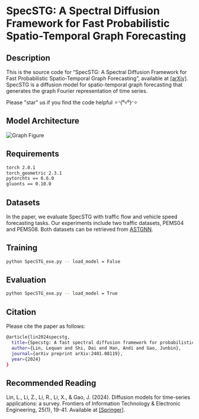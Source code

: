 # SpecSTG: A Spectral Diffusion Framework for Fast Probabilistic Spatio-Temporal Graph Forecasting

## Description
This is the source code for “SpecSTG: A Spectral Diffusion Framework for Fast Probabilistic Spatio-Temporal Graph Forecasting”, available at [[arXiv]](https://arxiv.org/abs/2401.08119). SpecSTG is a diffusion model for spatio-temporal graph forecasting that generates the graph Fourier representation of time series.

Please "star" us if you find the code helpful ✧◝(⁰▿⁰)◜✧

## Model Architecture
![Graph Figure](https://github.com/user-attachments/assets/a61b9cd4-aed8-408d-9c42-0b51fd10c4e4)

## Requirements
```bash 
torch 2.0.1
torch_geometric 2.3.1
pytorchts == 0.6.0
gluonts == 0.10.0
```

## Datasets
In the paper, we evaluate SpecSTG with traffic flow and vehicle speed forecasting tasks. Our experiments include two traffic datasets, PEMS04 and PEMS08. Both datasets can be retrieved from [ASTGNN](https://github.com/guoshnBJTU/ASTGNN/tree/main/data). 

## Training
```bash
python SpecSTG_exe.py -- load_model = False
```

## Evaluation
```bash
python SpecSTG_exe.py -- load_model = True
```

## Citation
Please cite the paper as follows:
```bash
@article{lin2024specstg,
  title={Specstg: A fast spectral diffusion framework for probabilistic spatio-temporal traffic forecasting},
  author={Lin, Lequan and Shi, Dai and Han, Andi and Gao, Junbin},
  journal={arXiv preprint arXiv:2401.08119},
  year={2024}
}
```

## Recommended Reading

Lin, L., Li, Z., Li, R., Li, X., & Gao, J. (2024). Diffusion models for time-series applications: a survey. Frontiers of Information Technology & Electronic Engineering, 25(1), 19-41. Available at [[Springer]](https://link.springer.com/article/10.1631/FITEE.2300310).


